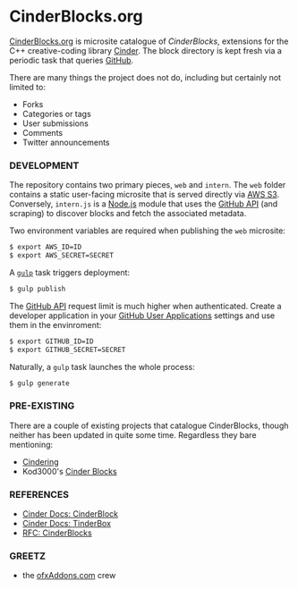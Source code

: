 
# CinderBlocks.org
[CinderBlocks.org](http://cinderblocks.org) is microsite catalogue of *CinderBlocks*, extensions for the C++ creative-coding library [Cinder](http://libcinder.org). The block directory is kept fresh via a periodic task that queries [GitHub](https://github.com).

There are many things the project does not do, including but certainly not limited to:
- Forks
- Categories or tags
- User submissions
- Comments
- Twitter announcements

### DEVELOPMENT
The repository contains two primary pieces, `web` and `intern`. The `web` folder contains a static user-facing microsite that is served directly via [AWS S3](http://aws.amazon.com/s3/). Conversely, `intern.js` is a [Node.js](http://nodejs.org) module that uses the [GitHub API](https://developer.github.com/v3/) (and scraping) to discover blocks and fetch the associated metadata.

Two environment variables are required when publishing the `web` microsite:

```sh
$ export AWS_ID=ID
$ export AWS_SECRET=SECRET
```

A [`gulp`](http://gulpjs.com) task triggers deployment:
```sh
$ gulp publish
```

The [GitHub API](https://developer.github.com/v3/)  request limit is much higher when authenticated. Create a developer application in your [GitHub User Applications](https://github.com/settings/applications/) settings and use them in the envinroment:
```sh
$ export GITHUB_ID=ID
$ export GITHUB_SECRET=SECRET
```

Naturally, a `gulp` task launches the whole process:
```sh
$ gulp generate
```
### PRE-EXISTING
There are a couple of existing projects that catalogue CinderBlocks, though neither has been updated in quite some time. Regardless they bare mentioning:
- [Cindering](http://cindering.org/blocks/)
- Kod3000's [Cinder Blocks](http://dany.pro/jects/ongoing/cinder_display_all_blocks.html)

### REFERENCES
- [Cinder Docs: CinderBlock](http://libcinder.org/docs/welcome/CinderBlocks.html)
- [Cinder Docs: TinderBox](http://libcinder.org/docs/welcome/TinderBox.html)
- [RFC: CinderBlocks](https://forum.libcinder.org/topic/rfc-cinderblocks)

### GREETZ
- the [ofxAddons.com](http://ofxaddons.com) crew
